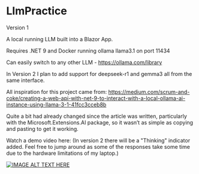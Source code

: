 # LlmPractice

Version 1

A local running LLM built into a Blazor App.

Requires .NET 9 and Docker running ollama llama3.1 on port 11434

Can easily switch to any other LLM - https://ollama.com/library

In Version 2 I plan to add support for deepseek-r1 and gemma3 all from the same interface.

All inspiration for this project came from: https://medium.com/scrum-and-coke/creating-a-web-api-with-net-9-to-interact-with-a-local-ollama-ai-instance-using-llama-3-1-41fcc3cceb8b

Quite a bit had already changed since the article was written, particularly with the Microsoft.Extensions.AI package, so it wasn’t as simple as copying and pasting to get it working.

Watch a demo video here: 
(In version 2 there will be a "Thinking" indicator added. Feel free to jump around as some of the responses take some time due to the hardware limitations of my laptop.)

[![IMAGE ALT TEXT HERE](https://img.youtube.com/vi/6Y4LnnlxGQk/0.jpg)](https://www.youtube.com/watch?v=6Y4LnnlxGQk)
